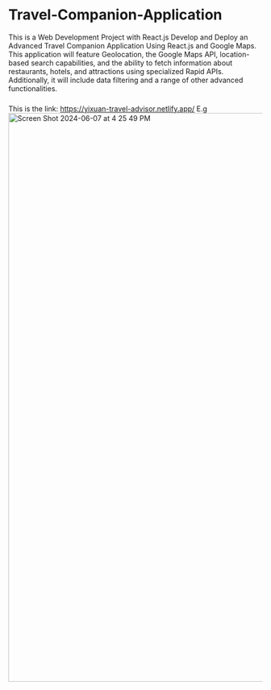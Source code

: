 # Travel-Companion-Application
This is a Web Development Project with React.js
Develop and Deploy an Advanced Travel Companion Application Using React.js and Google Maps.  This application will feature Geolocation, the Google Maps API, location-based search capabilities, and the ability to fetch information about restaurants, hotels, and attractions using specialized Rapid APIs. Additionally, it will include data filtering and a range of other advanced functionalities.
###
This is the link:
https://yixuan-travel-advisor.netlify.app/
E.g
<img width="1129" alt="Screen Shot 2024-06-07 at 4 25 49 PM" src="https://github.com/AllenYixuan/Travel-Companion-Application/assets/171382867/90c0e58e-a5ae-4f2f-892b-9e1d8bd102ba">
